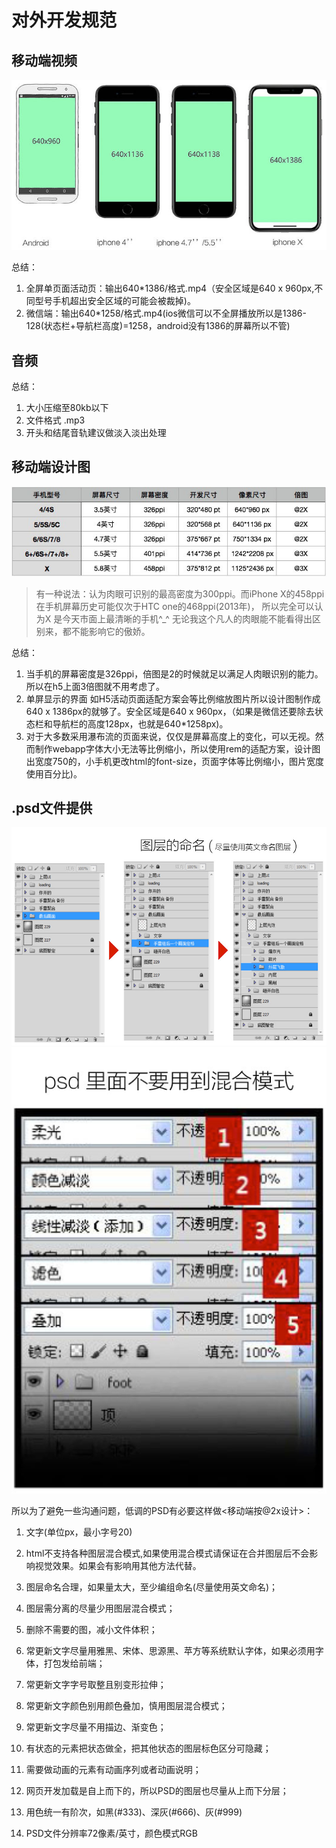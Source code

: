 
# 对外开发规范

## 移动端视频
![视频尺寸](./images/dev-pixel2.jpg)

总结：
1. 全屏单页面活动页：输出640*1386/格式.mp4（安全区域是640 x 960px,不同型号手机超出安全区域的可能会被裁掉)。
2. 微信端：输出640*1258/格式.mp4(ios微信可以不全屏播放所以是1386-128(状态栏+导航栏高度)=1258，android没有1386的屏幕所以不管)

## 音频

总结：
1. 大小压缩至80kb以下
2. 文件格式 .mp3
3. 开头和结尾音轨建议做淡入淡出处理

## 移动端设计图
![手机尺寸](./images/dev-pixel1.jpg)

> 有一种说法：认为肉眼可识别的最高密度为300ppi。而iPhone X的458ppi在手机屏幕历史可能仅次于HTC one的468ppi(2013年)， 所以完全可以认为X 是今天市面上最清晰的手机^_^ 无论我这个凡人的肉眼能不能看得出区别来，都不能影响它的傲娇。

总结：
1. 当手机的屏幕密度是326ppi，倍图是2的时候就足以满足人肉眼识别的能力。所以在h5上面3倍图就不用考虑了。
2. 单屏显示的界面 如H5活动页面适配方案会等比例缩放图片所以设计图制作成640 x 1386px的就够了。安全区域是640 x 960px，（如果是微信还要除去状态栏和导航栏的高度128px，也就是640*1258px)。
3. 对于大多数采用瀑布流的页面来说，仅仅是屏幕高度上的变化，可以无视。然而制作webapp字体大小无法等比例缩小，所以使用rem的适配方案，设计图出宽度750的，小手机更改html的font-size，页面字体等比例缩小，图片宽度使用百分比)。


## .psd文件提供
![图层规范](./images/dev-pixel3.jpg)
![禁止出现混合模式](./images/dev-pixel4.jpg)

所以为了避免一些沟通问题，低调的PSD有必要这样做<移动端按@2x设计>：
1. 文字(单位px，最小字号20)

2. html不支持各种图层混合模式,如果使用混合模式请保证在合并图层后不会影响视觉效果。如果会有影响用其他方法代替。

3. 图层命名合理，如果量太大，至少编组命名(尽量使用英文命名)；

4. 图层需分离的尽量少用图层混合模式；

5. 删除不需要的图，减小文件体积；

6. 常更新文字尽量用雅黑、宋体、思源黑、苹方等系统默认字体，如果必须用字体，打包发给前端；

7. 常更新文字字号取整且别变形拉伸；

8. 常更新文字颜色别用颜色叠加，慎用图层混合模式；

9. 常更新文字尽量不用描边、渐变色；

10. 有状态的元素把状态做全，把其他状态的图层标色区分可隐藏；

11. 需要做动画的元素有动画序列或者动画说明；

12. 网页开发加载是自上而下的，所以PSD的图层也尽量从上而下分层；

13. 用色统一有阶次，如黑(#333)、深灰(#666)、灰(#999)

14. PSD文件分辨率72像素/英寸，颜色模式RGB

